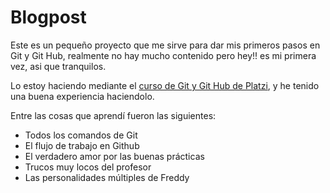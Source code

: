 # Blogpost
Este es un pequeño proyecto que me sirve para dar mis primeros pasos en Git y Git Hub, realmente no hay mucho contenido pero hey!! es mi primera vez, asi que tranquilos.

Lo estoy haciendo mediante el <a href="https://platzi.com/home">curso de Git y Git Hub de Platzi</a>, y he tenido una buena experiencia haciendolo.

Entre las cosas que aprendí fueron las siguientes:

* Todos los comandos de Git
* El flujo de trabajo en Github
* El verdadero amor por las buenas prácticas
* Trucos muy locos del profesor
* Las personalidades múltiples de Freddy
